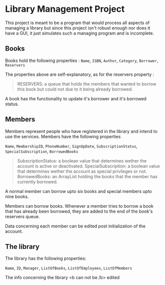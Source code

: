# Library Management Project

This project is meant to be a program that would process all aspects of managing a library but since this project isn't robust enough nor does it have a GUI, it just simulates such
a managing program and is incomplete.

## Books

Books hold the following properties :
`Name`, `ISBN`, `Author`, `Category`, `Borrower`, `Reservers`

The properties above are self-explanatory, as for the reservers property :

> RESERVERS: a queue that holds the members that wanted to borrow this book but could not due to it being already borrowed.

A book has the functionality to update it's borrower and it's borrowed status. 

## Members

Members represent people who have registered in the library and intend to use the services.
Members have the following properties

`Name`, `MembershipID`, `PhoneNumber`, `SignUpDate`, `SubscriptionStatus`, `SpecialSubscription`, `BorrowedBooks`

> SubscriptionStatus: a boolean value that determines wether the account is active or deactivated.
> SpecialSubscription: a boolean value that determines wether the account as special privileges or not.
> BorrowedBooks: an ArrayList holding the books that the member has currently borrowed.

A normal member can borrow upto six books and special members upto nine books.

Members can borrow books.
Whenever a member tries to borrow a book that has already been borrowed, they are added to the end of the book's reservers queue.

Data concerning each member can be edited post initialization of the account.

## The library

The library has the following properties:

`Name`, `ID`, `Manager`, `ListOfBooks`, `ListOfEmployees`, `ListOfMembers`

The info concerning the library <b can not be /b> edited 

